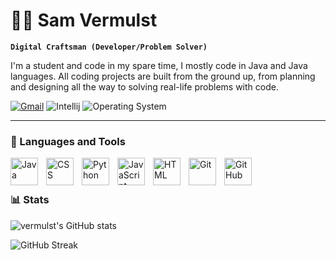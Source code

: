 # 🏄‍♂️ Sam Vermulst

**`Digital Craftsman (Developer/Problem Solver)`**

I'm a student and code in my spare time, I mostly code in Java and Java languages. All coding projects are built from the ground up, from planning and designing all the way to solving real-life problems with code. 

   <p align="left">
      <a href="mailto:sam.vermulst@gmail.com">
         <img alt="Gmail" title="Send me an e-mail" src="https://img.shields.io/badge/Gmail-D14836?style=for-the-badge&logo=gmail&logoColor=white"/></a>
      <a>
         <img alt="Intellij" title="My favorite editor" src="https://img.shields.io/badge/IntelliJ_IDEA-000000.svg?style=for-the-badge&logo=intellij-idea&logoColor=white"/></a>
      <a>
         <img alt="Operating System" title="My OS of choice: I use windows 10 only" src="https://img.shields.io/badge/Windows-0078D6?style=for-the-badge&logo=windows&logoColor=white"/></a>
   </p>

---

### 🧰 Languages and Tools

<img align="left" alt="Java" width="44px" style="padding-right:10px;" src="https://cdn.jsdelivr.net/gh/devicons/devicon/icons/java/java-original.svg"/>
<img align="left" alt="CSS" width="44px" style="padding-right:10px;" src="https://cdn.jsdelivr.net/gh/devicons/devicon/icons/css3/css3-plain.svg" />
<img align="left" alt="Python" width="44px" style="padding-right:10px;" src="https://cdn.jsdelivr.net/gh/devicons/devicon/icons/python/python-plain.svg" />
<img align="left" alt="JavaScript" width="44px" style="padding-right:10px;" src="https://cdn.jsdelivr.net/gh/devicons/devicon/icons/javascript/javascript-plain.svg" />
<img align="left" alt="HTML" width="44px" style="padding-right:10px;" src="https://cdn.jsdelivr.net/gh/devicons/devicon/icons/html5/html5-plain.svg" />
<img align="left" alt="Git" width="44px" style="padding-right:10px;" src="https://cdn.jsdelivr.net/gh/devicons/devicon/icons/git/git-original.svg" />
<img align="left" alt="GitHub" width="44px" style="padding-right:10px;" src="https://cdn.jsdelivr.net/gh/devicons/devicon/icons/github/github-original.svg" />
<br />

#

### 📊 Stats

![vermulst's GitHub stats](https://github-readme-stats.vercel.app/api?username=vermulst&show_icons=true&theme=gruvbox)
<!--![Rik's GitHub stats](https://github-readme-stats.vercel.app/api/top-langs/?username=vermulst&theme=gruvbox&)-->


![GitHub Streak](https://streak-stats.demolab.com?user=vermulst&theme=gruvbox&border_radius=4.5)

#
